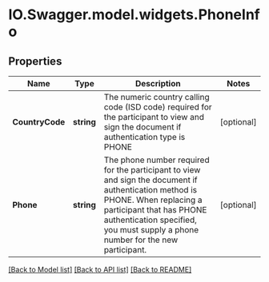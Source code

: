 # IO.Swagger.model.widgets.PhoneInfo
## Properties

Name | Type | Description | Notes
------------ | ------------- | ------------- | -------------
**CountryCode** | **string** | The numeric country calling code (ISD code) required for the participant to view and sign the document if authentication type is PHONE | [optional] 
**Phone** | **string** | The phone number required for the participant to view and sign the document if authentication method is PHONE. When replacing a participant that has PHONE authentication specified, you must supply a phone number for the new participant. | [optional] 

[[Back to Model list]](../README.md#documentation-for-models) [[Back to API list]](../README.md#documentation-for-api-endpoints) [[Back to README]](../README.md)

